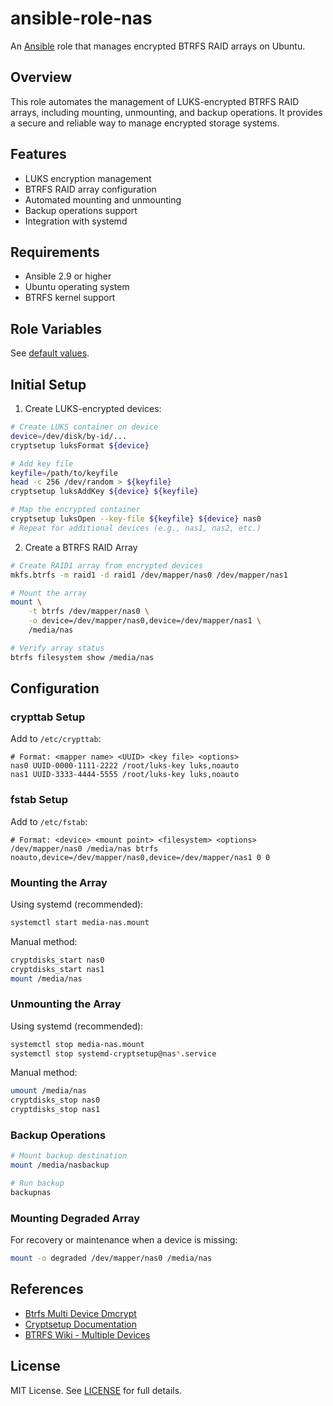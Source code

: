 # ansible-role-nas

An [Ansible](https://www.ansible.com/) role that manages encrypted BTRFS RAID arrays on Ubuntu.

## Overview

This role automates the management of LUKS-encrypted BTRFS RAID arrays, including mounting, unmounting, and backup operations. It provides a secure and reliable way to manage encrypted storage systems.

## Features

- LUKS encryption management
- BTRFS RAID array configuration
- Automated mounting and unmounting
- Backup operations support
- Integration with systemd

## Requirements

- Ansible 2.9 or higher
- Ubuntu operating system
- BTRFS kernel support

## Role Variables

See [default values](./defaults/main.yml).

## Initial Setup

1. Create LUKS-encrypted devices:

```bash
# Create LUKS container on device
device=/dev/disk/by-id/...
cryptsetup luksFormat ${device}

# Add key file
keyfile=/path/to/keyfile
head -c 256 /dev/random > ${keyfile}
cryptsetup luksAddKey ${device} ${keyfile}

# Map the encrypted container
cryptsetup luksOpen --key-file ${keyfile} ${device} nas0
# Repeat for additional devices (e.g., nas1, nas2, etc.)
```

2. Create a BTRFS RAID Array

```bash
# Create RAID1 array from encrypted devices
mkfs.btrfs -m raid1 -d raid1 /dev/mapper/nas0 /dev/mapper/nas1

# Mount the array
mount \
    -t btrfs /dev/mapper/nas0 \
    -o device=/dev/mapper/nas0,device=/dev/mapper/nas1 \
    /media/nas

# Verify array status
btrfs filesystem show /media/nas
```

## Configuration

### crypttab Setup

Add to `/etc/crypttab`:

```text
# Format: <mapper name> <UUID> <key file> <options>
nas0 UUID-0000-1111-2222 /root/luks-key luks,noauto
nas1 UUID-3333-4444-5555 /root/luks-key luks,noauto
```

### fstab Setup

Add to `/etc/fstab`:

```text
# Format: <device> <mount point> <filesystem> <options>
/dev/mapper/nas0 /media/nas btrfs noauto,device=/dev/mapper/nas0,device=/dev/mapper/nas1 0 0
```

### Mounting the Array

Using systemd (recommended):

```bash
systemctl start media-nas.mount
```

Manual method:

```bash
cryptdisks_start nas0
cryptdisks_start nas1
mount /media/nas
```

### Unmounting the Array

Using systemd (recommended):

```bash
systemctl stop media-nas.mount
systemctl stop systemd-cryptsetup@nas*.service
```

Manual method:

```bash
umount /media/nas
cryptdisks_stop nas0
cryptdisks_stop nas1
```

### Backup Operations

```bash
# Mount backup destination
mount /media/nasbackup

# Run backup
backupnas
```

### Mounting Degraded Array

For recovery or maintenance when a device is missing:

```bash
mount -o degraded /dev/mapper/nas0 /media/nas
```

## References

- [Btrfs Multi Device Dmcrypt](http://marc.merlins.org/perso/btrfs/post_2014-04-27_Btrfs-Multi-Device-Dmcrypt.html)
- [Cryptsetup Documentation](https://gitlab.com/cryptsetup/cryptsetup)
- [BTRFS Wiki - Multiple Devices](https://btrfs.wiki.kernel.org/index.php/Using_Btrfs_with_Multiple_Devices)

## License

MIT License. See [LICENSE](../../LICENSE) for full details.
